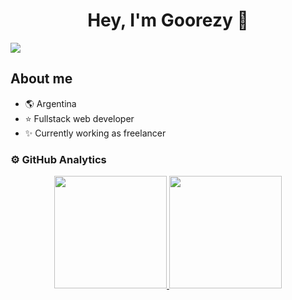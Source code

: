 <div align="center">
<h1 align="center">Hey, I'm Goorezy 👋</h1>
</div>
<img src="https://i.imgur.com/weNbhGZ.png">

## About me

- :earth_americas: Argentina
- :star: Fullstack web developer
- :sparkles: Currently working as freelancer

### ⚙️ GitHub Analytics

<p align="center">
<a href="https://github.com/GoorezyEST">
  <img height="180em" src="https://github-readme-stats-eight-theta.vercel.app/api?username=GoorezyEST&show_icons=true&theme=dracula&include_all_commits=true&count_private=true"/>
  <img height="180em" src="https://github-readme-stats-eight-theta.vercel.app/api/top-langs/?username=GoorezyEST&layout=compact&langs_count=8&theme=dracula"/>
</a>
</p>
